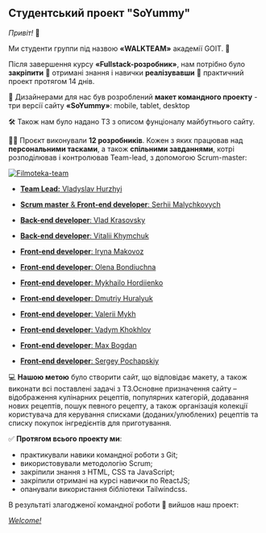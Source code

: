 ## Студентський проект "SoYummy"

_Привіт!_ :wave:

Ми студенти группи під назвою **&laquo;WALKTEAM&raquo;** академії GOIT. :rocket:

Після завершення курсу **&laquo;Fullstack-розробник&raquo;**, нам потрібно було
**закріпити** :pushpin: отримані знання і навички **реалізувавши**
:page_with_curl: практичний проект протягом 14 днів.

:art: Дизайнерами для нас був розроблений **макет командного проекту** - три
версії сайту **&laquo;SoYummy&raquo;**: mobile, tablet, desktop

:hammer_and_wrench: Також нам було надано ТЗ з описом фунціоналу майбутнього
сайту.

:man_student: Проєкт виконували **12 розробників**. Кожен з яких працював над
**персональними тасками**, а також **спільними завданнями**, котрі розподілював
і контролював Team-lead, з допомогою Scrum-master:

<a href="https://github.com/vladyslavhurzhyi/soyummy"><img src="https://i.ibb.co/8PbRxyQ/team.jpg" alt="Filmoteka-team" border="0"></a>

- [**Team Lead:** Vladyslav Hurzhyi](https://github.com/vladyslavhurzhyi)

- [**Scrum master** & **Front-end developer**: Serhii Malychkovych](https://github.com/masevik)

- [**Back-end developer**: Vlad Krasovsky](https://github.com/vladkrasovsky)

- [**Back-end developer**: Vitalii Khymchuk](https://github.com/vitalii-khymchuk)

- [**Front-end developer**: Iryna Makovoz](https://github.com/IreneCreadora)

- [**Front-end developer**: Olena Bondiuchna](https://github.com/elenbond)

- [**Front-end developer**: Mykhailo Hordiienko](https://github.com/MykhailoHordiienko)

- [**Front-end developer**: Dmutriy Huralyuk](https://github.com/Dmutriy)

- [**Front-end developer**: Valerii Mykh](https://github.com/valerii-mykh)

- [**Front-end developer**: Vadym Khokhlov](https://github.com/Vadym-Khokhlov)

- [**Front-end developer**: Max Bogdan](https://github.com/BogdanMU)

- [**Front-end developer**: Sergey Pochapskiy](https://github.com/SergeyPochapskiy)

:computer: **Нашою метою** було створити сайт, що відповідає макету, а також
виконати всі поставлені задачі з ТЗ.Основне призначення сайту – відображення
кулінарних рецептів, популярних категорій, додавання нових рецептів, пошук
певного рецепту, а також організація колекції користувача для керування списками
(доданих/улюблених) рецептів та списку покупок інгредієнтів для приготування.

:white_check_mark: **Протягом всього проекту ми**:

- практикували навики командної роботи з Git;
- використовували методологію Scrum;
- закріпили знання з HTML, CSS та JavaScript;
- закріпили отримані на курсі навички по ReactJS;
- опанували використання бібліотеки Tailwindcss.

В результаті злагодженої командної роботи :handshake: вийшов наш проект:

[_Welcome!_](https://vladyslavhurzhyi.github.io/soyummy/)
